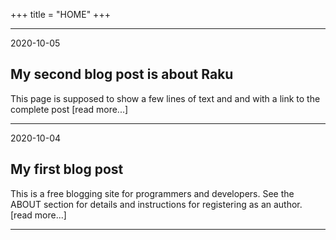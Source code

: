 +++
title = "HOME"
+++

---

<? lang: raku ?>

2020-10-05

## My second blog post is about Raku

This page is supposed to show a few
lines of text and and with a link
to the complete post
[read more...]

---

2020-10-04

## My first blog post

This is a free blogging site for programmers
and developers. See the ABOUT section
for details and instructions
for registering as an author.
[read more...]

---

